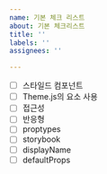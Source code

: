 ```yaml
---
name: 기본 체크 리스트
about: 기본 체크리스트
title: ''
labels: ''
assignees: ''

---
```


- [ ] 스타일드 컴포넌트
- [ ] Theme.js의 요소 사용
- [ ] 접근성
- [ ] 반응형
- [ ] proptypes
- [ ] storybook
- [ ] displayName
- [ ] defaultProps
